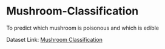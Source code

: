 # Mushroom-Classification
To predict which mushroom is poisonous and which is edible

Dataset Link: [Mushroom Classification](/notebook/Mushroom%20classification.ipynb)
